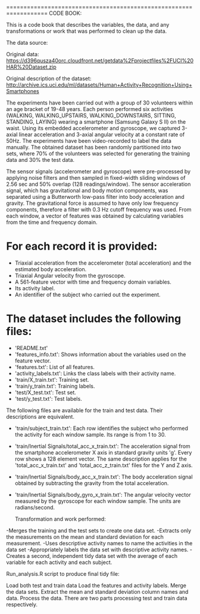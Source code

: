 ==================================================================
CODE BOOK:

This is a code book that describes the variables, the data, and any transformations or work that was performed to clean up the data.

The data source:

Original data: https://d396qusza40orc.cloudfront.net/getdata%2Fprojectfiles%2FUCI%20HAR%20Dataset.zip

Original description of the dataset: http://archive.ics.uci.edu/ml/datasets/Human+Activity+Recognition+Using+Smartphones

The experiments have been carried out with a group of 30 volunteers within an age bracket of 19-48 years. Each person performed 
six activities (WALKING, WALKING_UPSTAIRS, WALKING_DOWNSTAIRS, SITTING, STANDING, LAYING) wearing a smartphone (Samsung Galaxy S II)
 on the waist. Using its embedded accelerometer and gyroscope, we captured 3-axial linear acceleration and 3-axial angular velocity 
 at a constant rate of 50Hz. The experiments have been video-recorded to label the data manually.
 The obtained dataset has been randomly partitioned into two sets, where 70% of the volunteers was selected for generating 
 the training data and 30% the test data. 

The sensor signals (accelerometer and gyroscope) were pre-processed by applying noise filters and then sampled in fixed-width
 sliding windows of 2.56 sec and 50% overlap (128 readings/window). The sensor acceleration signal, which has gravitational
 and body motion components, was separated using a Butterworth low-pass filter into body acceleration and gravity. 
 The gravitational force is assumed to have only low frequency components, therefore a filter with 0.3 Hz cutoff frequency was used. 
 From each window, a vector of features was obtained by calculating variables from the time and frequency domain. 
  
For each record it is provided:
======================================

- Triaxial acceleration from the accelerometer (total acceleration) and the estimated body acceleration.
- Triaxial Angular velocity from the gyroscope. 
- A 561-feature vector with time and frequency domain variables. 
- Its activity label. 
- An identifier of the subject who carried out the experiment.

The dataset includes the following files:
=========================================

- 'README.txt'
- 'features_info.txt': Shows information about the variables used on the feature vector.
- 'features.txt': List of all features.
- 'activity_labels.txt': Links the class labels with their activity name.
- 'train/X_train.txt': Training set.
- 'train/y_train.txt': Training labels.
- 'test/X_test.txt': Test set.
- 'test/y_test.txt': Test labels.

The following files are available for the train and test data. Their descriptions are equivalent.

- 'train/subject_train.txt': Each row identifies the subject who performed the activity for each window sample. 
   Its range is from 1 to 30. 

- 'train/Inertial Signals/total_acc_x_train.txt': The acceleration signal from the smartphone accelerometer X axis in standard 
   gravity units 'g'. Every row shows a 128 element vector. The same description applies for the 'total_acc_x_train.txt' 
   and 'total_acc_z_train.txt' files for the Y and Z axis. 

- 'train/Inertial Signals/body_acc_x_train.txt': The body acceleration signal obtained by subtracting the gravity from the 
   total acceleration. 

- 'train/Inertial Signals/body_gyro_x_train.txt': The angular velocity vector measured by the gyroscope for each window sample. 
   The units are radians/second. 

   Transformation and work performed:   
   
-Merges the training and the test sets to create one data set.
-Extracts only the measurements on the mean and standard deviation for each measurement.
-Uses descriptive activity names to name the activities in the data set
-Appropriately labels the data set with descriptive activity names.
-Creates a second, independent tidy data set with the average of each variable for each activity and each subject.

   Run_analysis.R script to produce final tidy file:


Load both test and train data
Load the features and activity labels.
Merge the data sets.
Extract the mean and standard deviation column names and data.
Process the data. There are two parts processing test and train data respectively.

   
   

